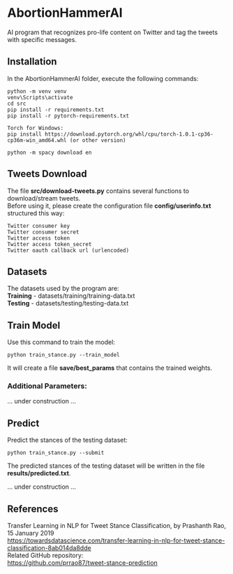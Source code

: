 # AbortionHammerAI
AI program that recognizes pro-life content on Twitter and tag the tweets with specific messages.

## Installation
In the AbortionHammerAI folder, execute the following commands:
```
python -m venv venv
venv\Scripts\activate
cd src
pip install -r requirements.txt
pip install -r pytorch-requirements.txt

Torch for Windows:
pip install https://download.pytorch.org/whl/cpu/torch-1.0.1-cp36-cp36m-win_amd64.whl (or other version)

python -m spacy download en
```

## Tweets Download
The file **src/download-tweets.py** contains several functions to download/stream tweets.  
Before using it, please create the configuration file **config/userinfo.txt** structured this way:
```
Twitter consumer key
Twitter consumer secret
Twitter access token
Twitter access token_secret
Twitter oauth callback url (urlencoded)
```

## Datasets
The datasets used by the program are:  
**Training** - datasets/training/training-data.txt  
**Testing** - datasets/testing/testing-data.txt  


## Train Model
Use this command to train the model:
```
python train_stance.py --train_model
```
It will create a file **save/best_params** that contains the trained weights.

### Additional Parameters:
... under construction ...

## Predict
Predict the stances of the testing dataset:
```
python train_stance.py --submit
```
The predicted stances of the testing dataset will be written in the file **results/predicted.txt**.

... under construction ...

## References
Transfer Learning in NLP for Tweet Stance Classification, by Prashanth Rao, 15 January 2019  
https://towardsdatascience.com/transfer-learning-in-nlp-for-tweet-stance-classification-8ab014da8dde  
Related GitHub repository:  
https://github.com/prrao87/tweet-stance-prediction  
